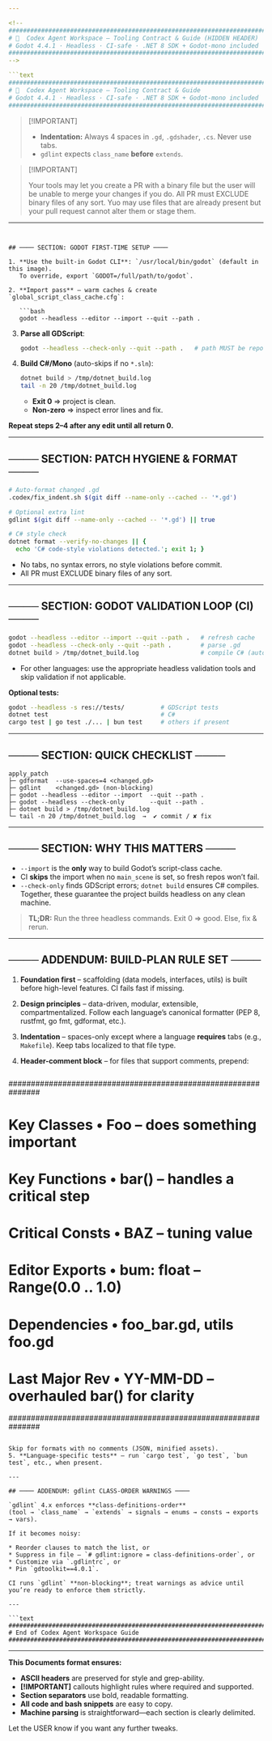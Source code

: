 ```yaml
---

<!-- 
###############################################################################
# 🧠  Codex Agent Workspace – Tooling Contract & Guide (HIDDEN HEADER)
# Godot 4.4.1 · Headless · CI‑safe · .NET 8 SDK + Godot‑mono included
###############################################################################
-->

```text
###############################################################################
# 🧠  Codex Agent Workspace – Tooling Contract & Guide
# Godot 4.4.1 · Headless · CI‑safe · .NET 8 SDK + Godot‑mono included
###############################################################################
```

> \[!IMPORTANT]
>
> * **Indentation:** Always 4 spaces in `.gd`, `.gdshader`, `.cs`. Never use tabs.
> * `gdlint` expects `class_name` **before** `extends`.

> \[!IMPORTANT]
>
> Your tools may let you create a PR with a binary file but the user will be unable to merge your changes if you do. All PR must EXCLUDE binary files of any sort. Yuo may use files that are already present but your pull request cannot alter them or stage them.

---
```


## ──── SECTION: GODOT FIRST-TIME SETUP ────

1. **Use the built-in Godot CLI**: `/usr/local/bin/godot` (default in this image).
   To override, export `GODOT=/full/path/to/godot`.

2. **Import pass** – warm caches & create `global_script_class_cache.cfg`:

   ```bash
   godot --headless --editor --import --quit --path .
   ```

3. **Parse all GDScript**:

   ```bash
   godot --headless --check-only --quit --path .   # path MUST be repo root
   ```

4. **Build C#/Mono** (auto-skips if no `*.sln`):

   ```bash
   dotnet build > /tmp/dotnet_build.log
   tail -n 20 /tmp/dotnet_build.log
   ```

   * **Exit 0** ⇒ project is clean.
   * **Non‑zero** ⇒ inspect error lines and fix.

**Repeat steps 2–4 after any edit until all return 0.**

---

## ──── SECTION: PATCH HYGIENE & FORMAT ────

```bash
# Auto‑format changed .gd
.codex/fix_indent.sh $(git diff --name-only --cached -- '*.gd')

# Optional extra lint
gdlint $(git diff --name-only --cached -- '*.gd') || true

# C# style check
dotnet format --verify-no-changes || {
  echo 'C# code‑style violations detected.'; exit 1; }
```

* No tabs, no syntax errors, no style violations before commit.
* All PR must EXCLUDE binary files of any sort.
---

## ──── SECTION: GODOT VALIDATION LOOP (CI) ────

```bash
godot --headless --editor --import --quit --path .   # refresh cache
godot --headless --check-only --quit --path .        # parse .gd
dotnet build > /tmp/dotnet_build.log                 # compile C# (auto-skip)
```

* For other languages: use the appropriate headless validation tools and skip validation if not applicable.

**Optional tests:**

```bash
godot --headless -s res://tests/          # GDScript tests
dotnet test                               # C#
cargo test | go test ./... | bun test     # others if present
```

---

## ──── SECTION: QUICK CHECKLIST ────

```
apply_patch
├─ gdformat  --use-spaces=4 <changed.gd>
├─ gdlint    <changed.gd> (non‑blocking)
├─ godot --headless --editor --import  --quit --path .
├─ godot --headless --check-only       --quit --path .
├─ dotnet build > /tmp/dotnet_build.log
└─ tail -n 20 /tmp/dotnet_build.log  →  ✔ commit / ✘ fix
```

---

## ──── SECTION: WHY THIS MATTERS ────

* `--import` is the **only** way to build Godot’s script-class cache.
* CI **skips** the import when no `main_scene` is set, so fresh repos won’t fail.
* `--check-only` finds GDScript errors; `dotnet build` ensures C# compiles.
  Together, these guarantee the project builds headless on any clean machine.

> **TL;DR:** Run the three headless commands. Exit 0 ⇒ good. Else, fix & rerun.

---

## ──── ADDENDUM: BUILD‑PLAN RULE SET ────

1. **Foundation first** – scaffolding (data models, interfaces, utils) is built before high-level features. CI fails fast if missing.
2. **Design principles** – data-driven, modular, extensible, compartmentalized. Follow each language’s canonical formatter (PEP 8, rustfmt, go fmt, gdformat, etc.).
3. **Indentation** – spaces-only except where a language **requires** tabs (e.g., `Makefile`). Keep tabs localized to that file type.
4. **Header-comment block** – for files that support comments, prepend:

   ```
###############################################################
# <file path>
# Key Classes      • Foo – does something important
# Key Functions    • bar() – handles a critical step
# Critical Consts  • BAZ – tuning value
# Editor Exports   • bum: float – Range(0.0 .. 1.0)
# Dependencies     • foo_bar.gd, utils foo.gd
# Last Major Rev   • YY-MM-DD – overhauled bar() for clarity
###############################################################
   ```

   Skip for formats with no comments (JSON, minified assets).
5. **Language-specific tests** – run `cargo test`, `go test`, `bun test`, etc., when present.

---

## ──── ADDENDUM: gdlint CLASS-ORDER WARNINGS ────

`gdlint` 4.x enforces **class‑definitions‑order**
(tool → `class_name` → `extends` → signals → enums → consts → exports → vars).

If it becomes noisy:

* Reorder clauses to match the list, or
* Suppress in file – `# gdlint:ignore = class-definitions-order`, or
* Customize via `.gdlintrc`, or
* Pin `gdtoolkit==4.0.1`.

CI runs `gdlint` **non-blocking**; treat warnings as advice until you’re ready to enforce them strictly.

---

```text
###############################################################################
# End of Codex Agent Workspace Guide
###############################################################################
```

---

**This Documents format ensures:**

* **ASCII headers** are preserved for style and grep-ability.
* **\[!IMPORTANT]** callouts highlight rules where required and supported.
* **Section separators** use bold, readable formatting.
* **All code and bash snippets** are easy to copy.
* **Machine parsing** is straightforward—each section is clearly delimited.

Let the USER know if you want any further tweaks.
